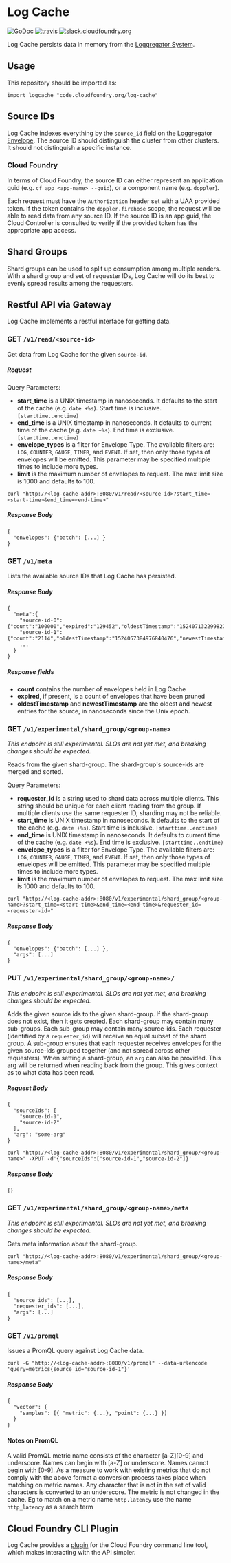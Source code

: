 Log Cache
=========
[![GoDoc][go-doc-badge]][go-doc] [![travis][travis-badge]][travis] [![slack.cloudfoundry.org][slack-badge]][loggregator-slack]


Log Cache persists data in memory from the [Loggregator System][loggregator].

## Usage

This repository should be imported as:

`import logcache "code.cloudfoundry.org/log-cache"`

## Source IDs

Log Cache indexes everything by the `source_id` field on the [Loggregator Envelope][loggregator_v2].
The source ID should distinguish the cluster from other clusters. It should not distinguish a specific instance.

### Cloud Foundry

In terms of Cloud Foundry, the source ID can either represent an application
guid (e.g. `cf app <app-name> --guid`), or a component name (e.g. `doppler`).

Each request must have the `Authorization` header set with a UAA provided token.
If the token contains the `doppler.firehose` scope, the request will be able
to read data from any source ID.
If the source ID is an app guid, the Cloud Controller is consulted to verify
if the provided token has the appropriate app access.

## Shard Groups

Shard groups can be used to split up consumption among multiple readers. With
a shard group and set of requester IDs, Log Cache will do its best to evenly
spread results among the requesters.

## Restful API via Gateway

Log Cache implements a restful interface for getting data.

### **GET** `/v1/read/<source-id>`

Get data from Log Cache for the given `source-id`.

##### Request

Query Parameters:

- **start_time** is a UNIX timestamp in nanoseconds. It defaults to the start of the
  cache (e.g. `date +%s`). Start time is inclusive. `[starttime..endtime)`
- **end_time** is a UNIX timestamp in nanoseconds. It defaults to current time of the
  cache (e.g. `date +%s`). End time is exclusive. `[starttime..endtime)`
- **envelope_types** is a filter for Envelope Type. The available filters are:
  `LOG`, `COUNTER`, `GAUGE`, `TIMER`, and `EVENT`. If set, then only those
  types of envelopes will be emitted. This parameter may be specified multiple times
  to include more types.
- **limit** is the maximum number of envelopes to request. The max limit size
  is 1000 and defaults to 100.

```
curl "http://<log-cache-addr>:8080/v1/read/<source-id>?start_time=<start-time>&end_time=<end-time>"
```

##### Response Body
```
{
  "envelopes": {"batch": [...] }
}
```

### **GET** `/v1/meta`

Lists the available source IDs that Log Cache has persisted.

##### Response Body
```
{
  "meta":{
    "source-id-0":{"count":"100000","expired":"129452","oldestTimestamp":"1524071322998223702","newestTimestamp":"1524081739994226961"},
    "source-id-1":{"count":"2114","oldestTimestamp":"1524057384976840476","newestTimestamp":"1524081729980342902"},
    ...
  }
}
```
##### Response fields
 - **count** contains the number of envelopes held in Log Cache
 - **expired**, if present, is a count of envelopes that have been pruned
 - **oldestTimestamp** and **newestTimestamp** are the oldest and newest
   entries for the source, in nanoseconds since the Unix epoch.

### **GET** `/v1/experimental/shard_group/<group-name>`

*This endpoint is still experimental. SLOs are not yet met, and breaking changes should be expected.*

Reads from the given shard-group. The shard-group's source-ids are merged and sorted.

Query Parameters:

- **requester_id** is a string used to shard data across multiple clients. This
  string should be unique for each client reading from the group. If multiple
  clients use the same requester ID, sharding may not be reliable.
- **start_time** is UNIX timestamp in nanoseconds. It defaults to the start of the
  cache (e.g. `date +%s`). Start time is inclusive. `[starttime..endtime)`
- **end_time** is UNIX timestamp in nanoseconds. It defaults to current time of the
  cache (e.g. `date +%s`). End time is exclusive. `[starttime..endtime)`
- **envelope_types** is a filter for Envelope Type. The available filters are:
  `LOG`, `COUNTER`, `GAUGE`, `TIMER`, and `EVENT`. If set, then only those
  types of envelopes will be emitted. This parameter may be specified multiple times
  to include more types.
- **limit** is the maximum number of envelopes to request. The max limit size
  is 1000 and defaults to 100.

```
curl "http://<log-cache-addr>:8080/v1/experimental/shard_group/<group-name>?start_time=<start-time>&end_time=<end-time>&requester_id=<requester-id>"
```

##### Response Body
```
{
  "envelopes": {"batch": [...] },
  "args": [...]
}
```

### **PUT** `/v1/experimental/shard_group/<group-name>/`

*This endpoint is still experimental. SLOs are not yet met, and breaking changes should be expected.*

Adds the given source ids to the given shard-group. If the shard-group does
not exist, then it gets created. Each shard-group may contain many sub-groups.
Each sub-group may contain many source-ids. Each requester (identified by a
`requester_id`) will receive an equal subset of the shard group. A sub-group
ensures that each requester receives envelopes for the given source-ids
grouped together (and not spread across other requesters). When setting a
shard-group, an `arg` can also be provided. This arg will be returned when
reading back from the group. This gives context as to what data has been
read.

##### Request Body

```
{
  "sourceIds": [
    "source-id-1",
    "source-id-2"
  ],
  "arg": "some-arg"
}
```

```
curl "http://<log-cache-addr>:8080/v1/experimental/shard_group/<group-name>" -XPUT -d'{"sourceIds":["source-id-1","source-id-2"]}'
```

##### Response Body
```
{}
```

### **GET** `/v1/experimental/shard_group/<group-name>/meta`

*This endpoint is still experimental. SLOs are not yet met, and breaking changes should be expected.*

Gets meta information about the shard-group.

```
curl "http://<log-cache-addr>:8080/v1/experimental/shard_group/<group-name>/meta"
```

##### Response Body
```
{
  "source_ids": [...],
  "requester_ids": [...],
  "args": [...]
}
```

### **GET** `/v1/promql`

Issues a PromQL query against Log Cache data.

```
curl -G "http://<log-cache-addr>:8080/v1/promql" --data-urlencode 'query=metrics{source_id="source-id-1"}'
```

##### Response Body
```
{
  "vector": {
    "samples": [{ "metric": {...}, "point": {...} }]
  }
}
```
#### Notes on PromQL
A valid PromQL metric name consists of the character [a-Z][0-9] and underscore. Names can begin with [a-Z] or underscore. Names cannot begin with [0-9].
As a measure to work with existing metrics that do not comply with the above format a conversion process takes place when matching on metric names.
Any character that is not in the set of valid characters is converted to an underscore.
The metric is not changed in the cache.
Eg to match on a metric name ``http.latency`` use the name ``http_latency`` as a search term

## Cloud Foundry CLI Plugin

Log Cache provides a [plugin][log-cache-cli] for the Cloud Foundry command
line tool, which makes interacting with the API simpler.

[slack-badge]:              https://slack.cloudfoundry.org/badge.svg
[loggregator-slack]:        https://cloudfoundry.slack.com/archives/loggregator
[log-cache]:                https://code.cloudfoundry.org/log-cache
[go-doc-badge]:             https://godoc.org/code.cloudfoundry.org/log-cache?status.svg
[go-doc]:                   https://godoc.org/code.cloudfoundry.org/log-cache
[travis-badge]:             https://travis-ci.org/cloudfoundry/log-cache.svg?branch=master
[travis]:                   https://travis-ci.org/cloudfoundry/log-cache?branch=master
[loggregator]:              https://github.com/cloudfoundry/loggregator
[loggregator_v2]:           https://github.com/cloudfoundry/loggregator-api/blob/master/v2/envelope.proto
[log-cache-cli]:            https://code.cloudfoundry.org/log-cache-cli
